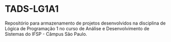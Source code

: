 # TADS-LG1A1
Repositório para armazenamento de projetos desenvolvidos na disciplina de Lógica de Programação 1 no curso de Análise e Desenvolvimento de Sistemas do IFSP - Câmpus São Paulo.

